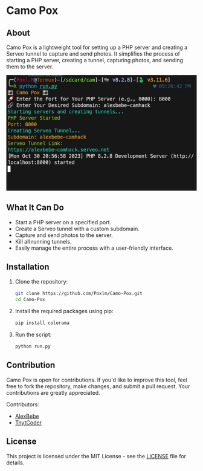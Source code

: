 # Camo Pox

## About

Camo Pox is a lightweight tool for setting up a PHP server and creating a Serveo tunnel to capture and send photos. It simplifies the process of starting a PHP server, creating a tunnel, capturing photos, and sending them to the server.

![Camo Pox Logo](https://github.com/Poxlm/Camo-Pox/blob/main/Screenshot_20231030-205702_Termux.jpg)


## What It Can Do

- Start a PHP server on a specified port.
- Create a Serveo tunnel with a custom subdomain.
- Capture and send photos to the server.
- Kill all running tunnels.
- Easily manage the entire process with a user-friendly interface.

## Installation

1. Clone the repository:

   ```bash
   git clone https://github.com/Poxlm/Camo-Pox.git
   cd Camo-Pox
   ```

2. Install the required packages using pip:

   ```bash
   pip install colorama
   ```

3. Run the script:

   ```bash
   python run.py
   ```

## Contribution

Camo Pox is open for contributions. If you'd like to improve this tool, feel free to fork the repository, make changes, and submit a pull request. Your contributions are greatly appreciated.

Contributors:
- [AlexBebe](https://github.com/Poxlm)
- [TnytCoder](https://github.com/TnytCoder)

## License

This project is licensed under the MIT License - see the [LICENSE](LICENSE) file for details.
